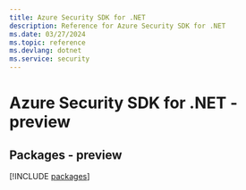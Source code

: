 ```yaml
---
title: Azure Security SDK for .NET
description: Reference for Azure Security SDK for .NET
ms.date: 03/27/2024
ms.topic: reference
ms.devlang: dotnet
ms.service: security
---
```

# Azure Security SDK for .NET - preview
## Packages - preview
[!INCLUDE [packages](security-index.md)]